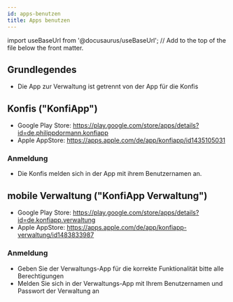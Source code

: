 ```yaml
---
id: apps-benutzen
title: Apps benutzen
---
```


import useBaseUrl from '@docusaurus/useBaseUrl'; // Add to the top of the file below the front matter.

## Grundlegendes

- Die App zur Verwaltung ist getrennt von der App für die Konfis

## Konfis ("KonfiApp")
- Google Play Store: https://play.google.com/store/apps/details?id=de.philippdormann.konfiapp
- Apple AppStore: https://apps.apple.com/de/app/konfiapp/id1435105031

### Anmeldung
- Die Konfis melden sich in der App mit ihrem Benutzernamen an.

## mobile Verwaltung ("KonfiApp Verwaltung")
- Google Play Store: https://play.google.com/store/apps/details?id=de.konfiapp.verwaltung
- Apple AppStore: https://apps.apple.com/de/app/konfiapp-verwaltung/id1483833987

### Anmeldung
- Geben Sie der Verwaltungs-App für die korrekte Funktionalität bitte alle Berechtigungen
- Melden Sie sich in der Verwaltungs-App mit Ihrem Benutzernamen und Passwort der Verwaltung an